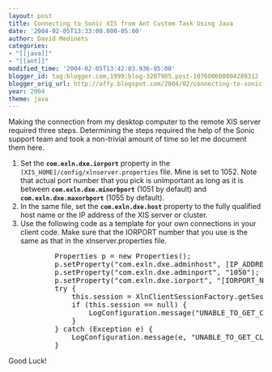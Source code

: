```yaml
---
layout: post
title: Connecting to Sonic XIS from Ant Custom Task Using Java
date: '2004-02-05T13:33:00.000-05:00'
author: David Medinets
categories:
- "[[java]]"
- "[[ant]]"
modified_time: '2004-02-05T13:42:03.936-05:00'
blogger_id: tag:blogger.com,1999:blog-3207985.post-107600600804289312
blogger_orig_url: http://affy.blogspot.com/2004/02/connecting-to-sonic-xis-from-ant.md
year: 2004
theme: java
---
```


<p>Making the connection from my desktop computer to the remote XIS server required three steps. Determining the steps
	required the help of the Sonic support team and took a non-trivial amount of time so let me document them here.</p>


<ol>
	<li>Set the <b><code>com.exln.dxe.iorport</code></b> property in the
		<code>[XIS_HOME]/config/xlnserver.properties</code> file. Mine is set to 1052. Note that actual port number that
		you pick is unimportant as long as it is between <b><code>com.exln.dxe.minorbport</code></b> (1051 by default)
		and <b><code>com.exln.dxe.maxorbport</code></b> (1055 by default).</li>
	<li>In the same file, set the <b><code>com.exln.dxe.host</code></b> property to the fully qualified host name or the
		IP address of the XIS server or cluster.</li>
	<li>Use the following code as a template for your own connections in your client code. Make sure that the IORPORT
		number that you use is the same as that in the xlnserver.properties file.
		<pre>
		Properties p = new Properties();
		p.setProperty("com.exln.dxe.adminhost", [IP_ADDRESS_OF_XIS_SERVER]);
		p.setProperty("com.exln.dxe.adminport", "1050");
		p.setProperty("com.exln.dxe.iorport", "[IORPORT_NUMBER");
		try {
			this.session = XlnClientSessionFactory.getSession(p);
			if (this.session == null) {
				LogConfiguration.message("UNABLE_TO_GET_CLIENT_XIS_SESSION");
			}
		} catch (Exception e) {
			LogConfiguration.message(e, "UNABLE_TO_GET_CLIENT_XIS_SESSION");
		}
</pre>
	</li>
</ol>

Good Luck!